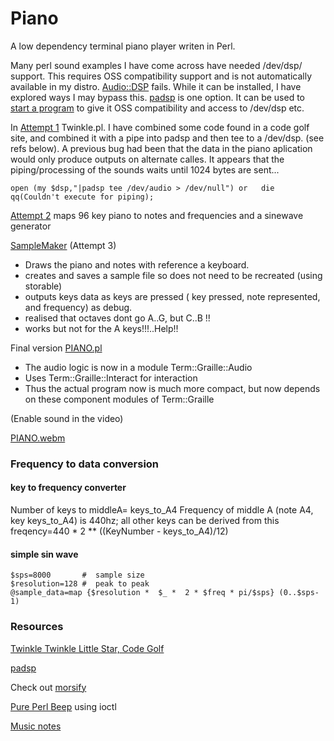 # Piano

A low dependency terminal piano player writen in Perl.

Many perl sound examples I have come across have needed /dev/dsp/ support.  This requires OSS compatibility support and is not automatically available in my distro. [Audio::DSP](http://matrix.cpantesters.org/?dist=Audio-DSP+0.02) fails.   While it can be installed, I have explored ways I may bypass this. [padsp](https://linux.die.net/man/1/padsp) is one option. It can be used to [start a program](https://wiki.archlinux.org/title/PulseAudio#padsp_wrapper) to give it OSS compatibility and access to /dev/dsp etc.

In [Attempt 1](Twinkle.pl#) Twinkle.pl. I have combined some code found in a code golf site, and combined it with a pipe into padsp and then tee to a /dev/dsp. (see refs below).  A previous bug had been that the data in the piano aplication would only produce outputs on alternate calles.  It appears that the piping/processing of the sounds waits until 1024 bytes are sent...

```
open (my $dsp,"|padsp tee /dev/audio > /dev/null") or   die qq(Couldn't execute for piping);
```

[Attempt 2](Attempt%202.pl#) maps 96 key piano to notes and frequencies and a sinewave generator

[SampleMaker](SampleMaker.pl#) (Attempt 3)

* Draws the piano and notes with reference a keyboard.
* creates and saves a sample file so does not need to be recreated (using storable)
* outputs keys data as keys are pressed ( key pressed, note represented, and frequency) as debug.
* realised that octaves dont go A..G, but C..B !!
* works but not for the A keys!!!..Help!!

Final version [PIANO.pl](piano.pl)

* The audio logic is now in a module Term::Graille::Audio
* Uses Term::Graille::Interact for interaction 
* Thus the actual program now is much more compact, but now depends on these component modules of Term::Graille

(Enable sound in the video)

[PIANO.webm](https://user-images.githubusercontent.com/34284663/198387222-f1287dd5-3bb2-4718-9fbd-ef8190661580.webm)


### Frequency to data conversion

#### key to frequency converter
Number of keys to middleA= keys_to_A4
Frequency of middle A (note A4, key keys_to_A4) is 440hz;
all other keys can be derived from this
freqency=440 * 2  ** ((KeyNumber - keys_to_A4)/12)


#### simple sin wave
```
$sps=8000       #  sample size
$resolution=128 #  peak to peak
@sample_data=map {$resolution *  $_ *  2 * $freq * pi/$sps} (0..$sps-1)
```

### Resources

[Twinkle Twinkle Little Star, Code Golf](https://codegolf.stackexchange.com/questions/272/twinkle-twinkle-little-star)

[padsp](https://unix.stackexchange.com/questions/13732/generating-random-noise-for-fun-in-dev-snd)

Check out [morsify](https://www.perlmonks.org/?node_id=1819)

[Pure Perl Beep](https://metacpan.org/pod/Audio::Beep::Linux::PP) using ioctl

[Music notes](https://en.wikipedia.org/wiki/Piano_key_frequencies)



